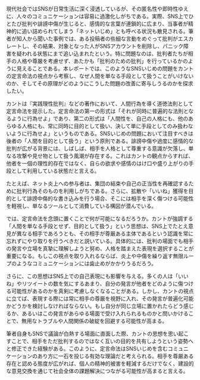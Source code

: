 現代社会ではSNSが日常生活に深く浸透しているが、その匿名性や即時性ゆえに、人々のコミュニケーションは容易に過激化しがちである。実際、SNS上でひとたび批判や誹謗中傷が生じると、感情的な言葉が連鎖的に広まり、当事者が精神的に追い詰められてしまう「ネットいじめ」とも呼べる状況も散見される。筆者が知人から聞いた事例では、ある投稿者の些細な言動をめぐって批判がエスカレートし、その結果、対象となった人がSNSアカウントを削除し、パニック障害を疑われる状態にまで追い込まれたという。特に問題なのは、批判者たちが相手の人格や尊厳を考慮せず、あたかも「批判のための批判」を行っているかのように見えることである。本レポートでは、このようなSNSいじめの問題をカントの定言命法の視点から考察し、なぜ人間を単なる手段として扱うことがいけないのか、そしてその原理がどのようにこうした問題の改善に寄与しうるのかを探求したい。

カントは『実践理性批判』などの著作において、人間行為を導く道徳法則として定言命法を提示した。定言命法の第一の形式は「それが同時に普遍的な法則となるように行為せよ」であり、第二の形式は「人間性を、自己の人格にも、他のあらゆる人格にも、常に同時に目的として扱い、決して単に手段としてのみ扱わないように行為せよ」というものである。SNSいじめの問題において注目すべきは後者の「人間を目的として扱う」という原則である。誹謗中傷や過度に感情的な批判が広がる背景には、しばしば、相手を人格として尊重する意識が欠落し、単なる攻撃や見せ物として扱う風潮が存在する。これはカントの観点からすれば、他者を一個の理性的存在ではなく、自らの欲求や感情のはけ口や盛り上がりの手段として利用している状態だと言える。

たとえば、ネット炎上への参与者は、集団の結束や自己の正当性を再確認するために批判行為そのものを利用しがちである。さらに、拡散や「いいね」獲得を目的として誹謗中傷的な書き込みを行う場合、そこには相手を深く傷つける可能性を軽視し、単なるツールとして消費している構図が潜んでいる。

では、定言命法を念頭に置くことで何が可能になるだろうか。カントが強調する「人間を単なる手段とせず、目的として扱う」という思想は、SNS上でたとえ意見が異なる相手であろうとも、その相手が尊厳ある主体であるという認識を常に忘れずにやり取りを行うべきだと説いている。具体的には、批判の場面でも相手の発言や立場を真摯に理解しようと努め、人格を踏まえた表現を選択することが重要になる。もしこの視点を取り入れるならば、炎上や中傷を繰り返す無限ループのようなコミュニケーションには歯止めがかかりうるだろう。

さらに、この思想はSNS上での自己表現にも影響を与える。多くの人は「いいね」やリツイートの数を気にするあまり、自分の発言が他者をどのように傷つける可能性があるのかを真剣に考慮しなくなることがある。しかし、カントの視点に立てば、表現する際には常に相手の尊厳を視野に入れ、その発言が普遍化可能かどうかを検討しなければならない。もし自分が同じ立場に置かれたらどう感じるか、あるいはこの発言があらゆる場面で受け入れられるものかと問いかけることで、無用なトラブルや人間関係の破綻を回避する可能性が高まる。

筆者自身もSNSで議論が白熱する場面に直面した際、カントの思想を思い起こすことで、相手をただ批判するのではなく互いの目的を共有しようという姿勢へと修正できた経験がある。このように、定言命法はSNSいじめを含むコミュニケーションのあり方に一石を投じる有効な理論だと考えられる。相手を尊厳ある存在と認める態度が広がれば、個人の精神的被害を軽減するだけでなく、建設的な意見交換を通じて社会全体の課題解決につながる可能性が高まると言える。